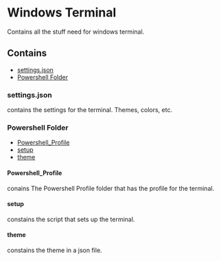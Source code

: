# Windows Terminal

Contains all the stuff need for windows terminal.

## Contains

- [settings.json](".\settings.json")
- [Powershell Folder](".\Powershell")

### settings.json

contains the settings for the terminal. Themes, colors, etc.

### Powershell Folder

- [Powershell_Profile](.\Powershell\Powershell_Profile)
- [setup](.\Powershell\setup)
- [theme](.\Powershell\theme)

#### Powershell_Profile

conains The Powershell Profile folder that has the profile for the terminal.

#### setup

constains the script that sets up the terminal.

#### theme

constains the theme in a json file.
